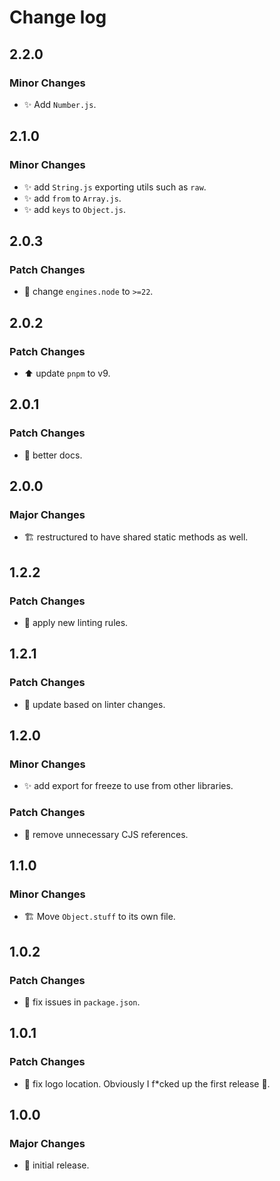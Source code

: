 # Change log

## 2.2.0

### Minor Changes

-   ✨ Add `Number.js`.

## 2.1.0

### Minor Changes

-   ✨ add `String.js` exporting utils such as `raw`.
-   ✨ add `from` to `Array.js`.
-   ✨ add `keys` to `Object.js`.

## 2.0.3

### Patch Changes

-   🔧 change `engines.node` to `>=22`.

## 2.0.2

### Patch Changes

-   ⬆️ update `pnpm` to v9.

## 2.0.1

### Patch Changes

-   📝 better docs.

## 2.0.0

### Major Changes

-   🏗️ restructured to have shared static methods as well.

## 1.2.2

### Patch Changes

-   🚨 apply new linting rules.

## 1.2.1

### Patch Changes

-   🚨 update based on linter changes.

## 1.2.0

### Minor Changes

-   ✨ add export for freeze to use from other libraries.

### Patch Changes

-   🔧 remove unnecessary CJS references.

## 1.1.0

### Minor Changes

-   🏗️ Move `Object.stuff` to its own file.

## 1.0.2

### Patch Changes

-   🔧 fix issues in `package.json`.

## 1.0.1

### Patch Changes

-   📝 fix logo location. Obviously I f\*cked up the first release 🤦.

## 1.0.0

### Major Changes

-   🎉 initial release.
